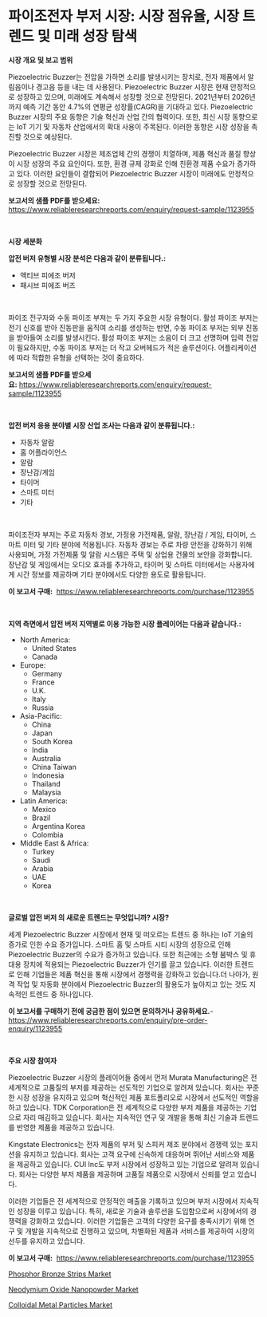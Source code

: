 <p><h1>파이조전자 부저 시장: 시장 점유율, 시장 트렌드 및 미래 성장 탐색</h1></p><p><strong>시장 개요 및 보고 범위</strong></p>
<p><p>Piezoelectric Buzzer는 전압을 가하면 소리를 발생시키는 장치로, 전자 제품에서 알림음이나 경고음 등을 내는 데 사용된다. Piezoelectric Buzzer 시장은 현재 안정적으로 성장하고 있으며, 미래에도 계속해서 성장할 것으로 전망된다. 2021년부터 2026년까지 예측 기간 동안 4.7%의 연평균 성장률(CAGR)을 기대하고 있다. Piezoelectric Buzzer 시장의 주요 동향은 기술 혁신과 산업 간의 협력이다. 또한, 최신 시장 동향으로는 IoT 기기 및 자동차 산업에서의 확대 사용이 주목된다. 이러한 동향은 시장 성장을 촉진할 것으로 예상된다.</p><p>Piezoelectric Buzzer 시장은 제조업체 간의 경쟁이 치열하며, 제품 혁신과 품질 향상이 시장 성장의 주요 요인이다. 또한, 환경 규제 강화로 인해 친환경 제품 수요가 증가하고 있다. 이러한 요인들이 결합되어 Piezoelectric Buzzer 시장이 미래에도 안정적으로 성장할 것으로 전망된다.</p></p>
<p><strong>보고서의 샘플 PDF를 받으세요:</strong> <a href="https://www.reliableresearchreports.com/enquiry/request-sample/1123955">https://www.reliableresearchreports.com/enquiry/request-sample/1123955</a></p>
<p>&nbsp;</p>
<p><strong>시장 세분화</strong></p>
<p><strong>압전 버저 유형별 시장 분석은 다음과 같이 분류됩니다.:</strong></p>
<p><ul><li>액티브 피에조 버저</li><li>패시브 피에조 버즈</li></ul></p>
<p>&nbsp;</p>
<p><p>파이조 전구자와 수동 파이조 부져는 두 가지 주요한 시장 유형이다. 활성 파이조 부저는 전기 신호를 받아 진동판을 움직여 소리를 생성하는 반면, 수동 파이조 부저는 외부 진동을 받아들여 소리를 발생시킨다. 활성 파이조 부저는 소음이 더 크고 선명하며 입력 전압이 필요하지만, 수동 파이조 부저는 더 작고 오버헤드가 적은 솔루션이다. 어플리케이션에 따라 적합한 유형을 선택하는 것이 중요하다.</p></p>
<p><strong>보고서의 샘플 PDF를 받으세요:</strong>&nbsp;<a href="https://www.reliableresearchreports.com/enquiry/request-sample/1123955">https://www.reliableresearchreports.com/enquiry/request-sample/1123955</a></p>
<p>&nbsp;</p>
<p><strong> 압전 버저 응용 분야별 시장 산업 조사는 다음과 같이 분류됩니다.:</strong></p>
<p><ul><li>자동차 알람</li><li>홈 어플라이언스</li><li>알람</li><li>장난감/게임</li><li>타이머</li><li>스마트 미터</li><li>기타</li></ul></p>
<p>&nbsp;</p>
<p><p>파이조전자 부저는 주로 자동차 경보, 가정용 가전제품, 알람, 장난감 / 게임, 타이머, 스마트 미터 및 기타 분야에 적용됩니다. 자동차 경보는 주로 차량 안전을 강화하기 위해 사용되며, 가정 가전제품 및 알람 시스템은 주택 및 상업용 건물의 보안을 강화합니다. 장난감 및 게임에서는 오디오 효과를 추가하고, 타이머 및 스마트 미터에서는 사용자에게 시간 정보를 제공하며 기타 분야에서도 다양한 용도로 활용됩니다.</p></p>
<p><strong>이 보고서 구매:</strong>&nbsp; <a href="https://www.reliableresearchreports.com/purchase/1123955">https://www.reliableresearchreports.com/purchase/1123955</a></p>
<p>&nbsp;</p>
<p><strong>지역 측면에서 압전 버저 지역별로 이용 가능한 시장 플레이어는 다음과 같습니다.:</strong></p>
<p><ul>
    <li>
        North America:
        <ul>
            <li>United States</li>
            <li>Canada</li>
        </ul>
    </li>
    <li>
        Europe:
        <ul>
            <li>Germany</li>
            <li>France</li>
            <li>U.K.</li>
            <li>Italy</li>
            <li>Russia</li>
        </ul>
    </li>
    <li>
        Asia-Pacific:
        <ul>
            <li>China</li>
            <li>Japan</li>
            <li>South Korea</li>
            <li>India</li>
            <li>Australia</li>
            <li>China Taiwan</li>
            <li>Indonesia</li>
            <li>Thailand</li>
            <li>Malaysia</li>
        </ul>
    </li>
    <li>
        Latin America:
        <ul>
            <li>Mexico</li>
            <li>Brazil</li>
            <li>Argentina Korea</li>
            <li>Colombia</li>
        </ul>
    </li>
    <li>
        Middle East & Africa:
        <ul>
            <li>Turkey</li>
            <li>Saudi</li>
            <li>Arabia</li>
            <li>UAE</li>
            <li>Korea</li>
        </ul>
    </li>
    </ul></p>
<p>&nbsp;</p>
<p><strong>글로벌 압전 버저 의 새로운 트렌드는 무엇입니까? 시장?</strong></p>
<p><p>세계 Piezoelectric Buzzer 시장에서 현재 및 떠오르는 트렌드 중 하나는 IoT 기술의 증가로 인한 수요 증가입니다. 스마트 홈 및 스마트 시티 시장의 성장으로 인해 Piezoelectric Buzzer의 수요가 증가하고 있습니다. 또한 최근에는 소형 붐박스 및 휴대용 장치에 적용되는 Piezoelectric Buzzer가 인기를 끌고 있습니다. 이러한 트렌드로 인해 기업들은 제품 혁신을 통해 시장에서 경쟁력을 강화하고 있습니다.더 나아가, 원격 작업 및 자동화 분야에서 Piezoelectric Buzzer의 활용도가 높아지고 있는 것도 지속적인 트렌드 중 하나입니다.</p></p>
<p><strong>이 보고서를 구매하기 전에 궁금한 점이 있으면 문의하거나 공유하세요.</strong>- <a href="https://www.reliableresearchreports.com/enquiry/pre-order-enquiry/1123955">https://www.reliableresearchreports.com/enquiry/pre-order-enquiry/1123955</a></p>
<p>&nbsp;</p>
<p><strong>주요 시장 참여자</strong></p>
<p><p>Piezoelectric Buzzer 시장의 플레이어들 중에서 먼저 Murata Manufacturing은 전 세계적으로 고품질의 부저를 제공하는 선도적인 기업으로 알려져 있습니다. 회사는 꾸준한 시장 성장을 유지하고 있으며 혁신적인 제품 포트폴리오로 시장에서 선도적인 역할을 하고 있습니다. TDK Corporation은 전 세계적으로 다양한 부저 제품을 제공하는 기업으로 자리 매김하고 있습니다. 회사는 지속적인 연구 및 개발을 통해 최신 기술과 트렌드를 반영한 제품을 제공하고 있습니다.</p><p>Kingstate Electronics는 전자 제품의 부저 및 스피커 제조 분야에서 경쟁력 있는 포지션을 유지하고 있습니다. 회사는 고객 요구에 신속하게 대응하며 뛰어난 서비스와 제품을 제공하고 있습니다. CUI Inc도 부저 시장에서 성장하고 있는 기업으로 알려져 있습니다. 회사는 다양한 부저 제품을 제공하며 고품질 제품으로 시장에서 신뢰를 얻고 있습니다.</p><p>이러한 기업들은 전 세계적으로 안정적인 매출을 기록하고 있으며 부저 시장에서 지속적인 성장을 이루고 있습니다. 특히, 새로운 기술과 솔루션을 도입함으로써 시장에서의 경쟁력을 강화하고 있습니다. 이러한 기업들은 고객의 다양한 요구를 충족시키기 위해 연구 및 개발을 지속적으로 진행하고 있으며, 차별화된 제품과 서비스를 제공하여 시장의 선두를 유지하고 있습니다.</p></p>
<p><strong>이 보고서 구매:</strong>&nbsp;&nbsp;<a href="https://www.reliableresearchreports.com/purchase/1123955">https://www.reliableresearchreports.com/purchase/1123955</a></p>
<p><p><a href="https://github.com/shotows/Market-Research-Report-List-1/blob/main/phosphor-bronze-strips-market.md">Phosphor Bronze Strips Market</a></p><p><a href="https://github.com/beatblasta/Market-Research-Report-List-2/blob/main/neodymium-oxide-nanopowder-market.md">Neodymium Oxide Nanopowder Market</a></p><p><a href="https://github.com/angelajermaine/Market-Research-Report-List-2/blob/main/colloidal-metal-particles-market.md">Colloidal Metal Particles Market</a></p></p>
